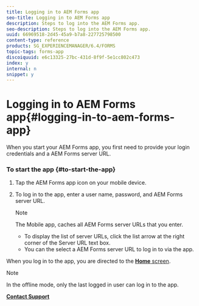 ```yaml
---
title: Logging in to AEM Forms app
seo-title: Logging in to AEM Forms app
description: Steps to log into the AEM Forms app.
seo-description: Steps to log into the AEM Forms app.
uuid: 66969518-2d45-45a9-b7a8-227725798500
content-type: reference
products: SG_EXPERIENCEMANAGER/6.4/FORMS
topic-tags: forms-app
discoiquuid: e6c13325-27bc-431d-8f9f-5e1cc802c473
index: y
internal: n
snippet: y
---
```


# Logging in to AEM Forms app{#logging-in-to-aem-forms-app}

When you start your AEM Forms app, you first need to provide your login credentials and a AEM Forms server URL.

### To start the app {#to-start-the-app}

<!--
Comment Type: remark
Last Modified By:
Last Modified Date:
<p>Art Spec: If not leaving art spec, delete only the first of the 2 &lt;draft-comment&gt; elements under &lt;adobefig&gt;.</p>
-->

1. Tap the AEM Forms app icon on your mobile device.

   <!--
   Comment Type: remark
   Last Modified By: (barraud)
   Last Modified Date: 2017-11-30T06:10:04.368-0500
   <p>SP1 UPDATE</p>
   <p>Screen shot updated</p>
   -->

1. To log in to the app, enter a user name, password, and AEM Forms server URL.

   >[!NOTE]
   >
   >The Mobile app, caches all AEM Forms server URLs that you enter.
   >
   >    
   >    
   >    * To display the list of server URLs, click the list arrow at the right corner of the Server URL text box.
   >    * You can the select a AEM Forms server URL to log in to via the app.
   >    
   >

   <!--
   Comment Type: remark
   Last Modified By: (barraud)
   Last Modified Date: 2017-11-30T06:10:04.431-0500
   <p>SP1 UPDATE</p>
   <p>Added above note on caching server URL</p>
   -->

When you log in to the app, you are directed to the [**Home** screen](../../forms/using/home-screen.md).

>[!NOTE]
>
>In the offline mode, only the last logged in user can log in to the app.

[**Contact Support**](https://www.adobe.com/account/sign-in.supportportal.html)
